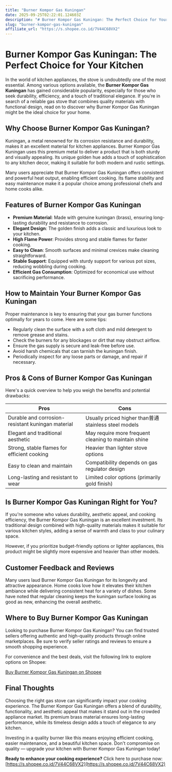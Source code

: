 ```yaml
---
title: "Burner Kompor Gas Kuningan"
date: 2025-09-25T02:22:01.124603Z
description: "# Burner Kompor Gas Kuningan: The Perfect Choice for Your Kitchen..."
slug: "burner-kompor-gas-kuningan"
affiliate_url: "https://s.shopee.co.id/7V44C68VX2"
---
```

# Burner Kompor Gas Kuningan: The Perfect Choice for Your Kitchen

In the world of kitchen appliances, the stove is undoubtedly one of the most essential. Among various options available, the **Burner Kompor Gas Kuningan** has gained considerable popularity, especially for those who seek durability, efficiency, and a touch of traditional elegance. If you're in search of a reliable gas stove that combines quality materials with functional design, read on to discover why Burner Kompor Gas Kuningan might be the ideal choice for your home.

## Why Choose Burner Kompor Gas Kuningan?

Kuningan, a metal renowned for its corrosion resistance and durability, makes it an excellent material for kitchen appliances. Burner Kompor Gas Kuningan uses this premium metal to deliver a product that is both sturdy and visually appealing. Its unique golden hue adds a touch of sophistication to any kitchen decor, making it suitable for both modern and rustic settings.

Many users appreciate that Burner Kompor Gas Kuningan offers consistent and powerful heat output, enabling efficient cooking. Its flame stability and easy maintenance make it a popular choice among professional chefs and home cooks alike.

## Features of Burner Kompor Gas Kuningan

- **Premium Material**: Made with genuine kuningan (brass), ensuring long-lasting durability and resistance to corrosion.
- **Elegant Design**: The golden finish adds a classic and luxurious look to your kitchen.
- **High Flame Power**: Provides strong and stable flames for faster cooking.
- **Easy to Clean**: Smooth surfaces and minimal crevices make cleaning straightforward.
- **Stable Support**: Equipped with sturdy support for various pot sizes, reducing wobbling during cooking.
- **Efficient Gas Consumption**: Optimized for economical use without sacrificing performance.

## How to Maintain Your Burner Kompor Gas Kuningan

Proper maintenance is key to ensuring that your gas burner functions optimally for years to come. Here are some tips:

- Regularly clean the surface with a soft cloth and mild detergent to remove grease and stains.
- Check the burners for any blockages or dirt that may obstruct airflow.
- Ensure the gas supply is secure and leak-free before use.
- Avoid harsh chemicals that can tarnish the kuningan finish.
- Periodically inspect for any loose parts or damage, and repair if necessary.

## Pros & Cons of Burner Kompor Gas Kuningan

Here's a quick overview to help you weigh the benefits and potential drawbacks:

| **Pros**                                  | **Cons**                                         |
|-------------------------------------------|--------------------------------------------------|
| Durable and corrosion-resistant kuningan material | Usually priced higher than普通 stainless steel models |
| Elegant and traditional aesthetic      | May require more frequent cleaning to maintain shine |
| Strong, stable flames for efficient cooking | Heavier than lighter stove options             |
| Easy to clean and maintain               | Compatibility depends on gas regulator design  |
| Long-lasting and resistant to wear      | Limited color options (primarily gold finish) |

## Is Burner Kompor Gas Kuningan Right for You?

If you're someone who values durability, aesthetic appeal, and cooking efficiency, the Burner Kompor Gas Kuningan is an excellent investment. Its traditional design combined with high-quality materials makes it suitable for various kitchen styles, adding a sense of warmth and class to your culinary space.

However, if you prioritize budget-friendly options or lighter appliances, this product might be slightly more expensive and heavier than other models.

## Customer Feedback and Reviews

Many users laud Burner Kompor Gas Kuningan for its longevity and attractive appearance. Home cooks love how it elevates their kitchen ambiance while delivering consistent heat for a variety of dishes. Some have noted that regular cleaning keeps the kuningan surface looking as good as new, enhancing the overall aesthetic.

## Where to Buy Burner Kompor Gas Kuningan

Looking to purchase Burner Kompor Gas Kuningan? You can find trusted sellers offering authentic and high-quality products through online marketplaces. Be sure to verify seller ratings and reviews to ensure a smooth shopping experience.

For convenience and the best deals, visit the following link to explore options on Shopee: 

[Buy Burner Kompor Gas Kuningan on Shopee](https://s.shopee.co.id/7V44C68VX2)

## Final Thoughts

Choosing the right gas stove can significantly impact your cooking experience. The Burner Kompor Gas Kuningan offers a blend of durability, functionality, and aesthetic appeal that makes it stand out in the crowded appliance market. Its premium brass material ensures long-lasting performance, while its timeless design adds a touch of elegance to any kitchen.

Investing in a quality burner like this means enjoying efficient cooking, easier maintenance, and a beautiful kitchen space. Don't compromise on quality — upgrade your kitchen with Burner Kompor Gas Kuningan today!

**Ready to enhance your cooking experience?** Click here to purchase now: [https://s.shopee.co.id/7V44C68VX2](https://s.shopee.co.id/7V44C68VX2)